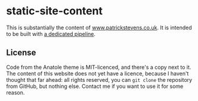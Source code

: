 # static-site-content

This is substantially the content of www.patrickstevens.co.uk.
It is intended to be built with [a dedicated pipeline](https://github.com/Smaug123/static-site-pipeline).

## License

Code from the Anatole theme is MIT-licenced, and there's a copy next to it.
The content of this website does not yet have a licence, because I haven't thought that far ahead: all rights reserved, you can `git clone` the repository from GitHub, but nothing else.
Contact me if you want to use it for some reason.
